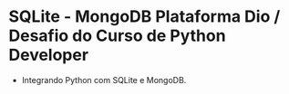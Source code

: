 # SQLite - MongoDB Plataforma Dio / Desafio do Curso de Python Developer 
- Integrando Python com SQLite e MongoDB.
